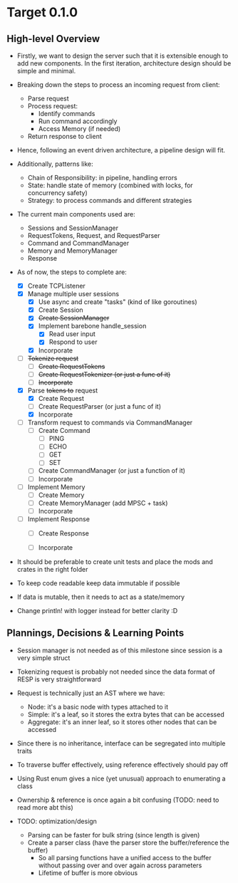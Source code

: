 # Target 0.1.0

## High-level Overview
- Firstly, we want to design the server such that it is extensible enough to add new components. In the first iteration, architecture design should be simple and minimal.
- Breaking down the steps to process an incoming request from client:
  - Parse request
  - Process request:
    - Identify commands
    - Run command accordingly
    - Access Memory (if needed)
  - Return response to client

- Hence, following an event driven architecture, a pipeline design will fit.
- Additionally, patterns like:
  - Chain of Responsibility: in pipeline, handling errors
  - State: handle state of memory (combined with locks, for concurrency safety)
  - Strategy: to process commands and different strategies

- The current main components used are:
  - Sessions and SessionManager
  - RequestTokens, Request, and RequestParser
  - Command and CommandManager
  - Memory and MemoryManager
  - Response

- As of now, the steps to complete are:
  - [x] Create TCPListener
  - [x] Manage multiple user sessions
    - [x] Use async and create "tasks" (kind of like goroutines) 
    - [x] Create Session
    - [x] ~~Create SessionManager~~
    - [x] Implement barebone handle_session
      - [x] Read user input
      - [x] Respond to user
    - [x] Incorporate
  - [ ] ~~Tokenize request~~
    - [ ] ~~Create RequestTokens~~
    - [ ] ~~Create RequestTokenizer (or just a func of it)~~
    - [ ] ~~Incorporate~~
  - [x] Parse ~~tokens to~~ request
    - [x] Create Request
    - [ ] Create RequestParser (or just a func of it)
    - [x] Incorporate
  - [ ] Transform request to commands via CommandManager
    - [ ] Create Command
      - [ ] PING
      - [ ] ECHO
      - [ ] GET
      - [ ] SET
    - [ ] Create CommandManager (or just a function of it)
    - [ ] Incorporate
  - [ ] Implement Memory
    - [ ] Create Memory
    - [ ] Create MemoryManager (add MPSC + task)
    - [ ] Incorporate
  - [ ] Implement Response
    - [ ] Create Response
    - [ ] Incorporate
    

- It should be preferable to create unit tests and place the mods and crates in the right folder
- To keep code readable keep data immutable if possible
- If data is mutable, then it needs to act as a state/memory
- Change println! with logger instead for better clarity :D

## Plannings, Decisions & Learning Points
- Session manager is not needed as of this milestone since session is a very simple struct
- Tokenizing request is probably not needed since the data format of RESP is very straightforward
- Request is technically just an AST where we have:
  - Node: it's a basic node with types attached to it
  - Simple: it's a leaf, so it stores the extra bytes that can be accessed
  - Aggregate: it's an inner leaf, so it stores other nodes that can be accessed

- Since there is no inheritance, interface can be segregated into multiple traits
- To traverse buffer effectively, using reference effectively should pay off
- Using Rust enum gives a nice (yet unusual) approach to enumerating a class
- Ownership & reference is once again a bit confusing (TODO: need to read more abt this)
- TODO: optimization/design
  - Parsing can be faster for bulk string (since length is given)
  - Create a parser class (have the parser store the buffer/reference the buffer)
    - So all parsing functions have a unified access to the buffer without passing over and over again across parameters
    - Lifetime of buffer is more obvious
    
